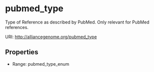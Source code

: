 # pubmed_type

Type of Reference as described by PubMed. Only relevant for PubMed references.

URI: http://alliancegenome.org/pubmed_type



<!-- no inheritance hierarchy -->


## Properties

 * Range: pubmed_type_enum


